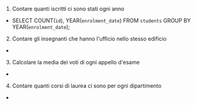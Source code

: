 1. Contare quanti iscritti ci sono stati ogni anno
- SELECT COUNT(`id`), YEAR(`enrolment_date`) FROM `students` GROUP BY YEAR(`enrolment_date`); 

2. Contare gli insegnanti che hanno l'ufficio nello stesso edificio
-

3. Calcolare la media dei voti di ogni appello d'esame
-

4. Contare quanti corsi di laurea ci sono per ogni dipartimento
-